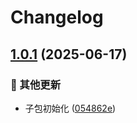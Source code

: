 # Changelog

## [1.0.1](https://github.com/CandriaJS/core-lib/compare/core-lib-v1.0.0...core-lib-v1.0.1) (2025-06-17)


### 🔧 其他更新

* 子包初始化 ([054862e](https://github.com/CandriaJS/core-lib/commit/054862e147b2dc71e0c9ea94cbf3fcdbe82572aa))

